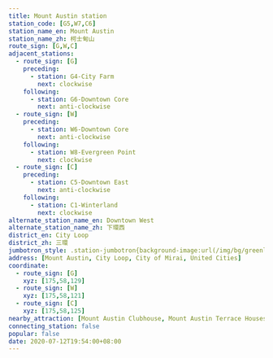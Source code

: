 ```yaml
---
title: Mount Austin station
station_code: [G5,W7,C6]
station_name_en: Mount Austin
station_name_zh: 柯士甸山
route_sign: [G,W,C]
adjacent_stations:
  - route_sign: [G]
    preceding:
      - station: G4-City Farm
        next: clockwise
    following:
      - station: G6-Downtown Core
        next: anti-clockwise
  - route_sign: [W]
    preceding:
      - station: W6-Downtown Core
        next: anti-clockwise
    following:
      - station: W8-Evergreen Point
        next: clockwise
  - route_sign: [C]
    preceding:
      - station: C5-Downtown East
        next: anti-clockwise
    following:
      - station: C1-Winterland
        next: clockwise
alternate_station_name_en: Downtown West
alternate_station_name_zh: 下環西
district_en: City Loop
district_zh: 三環
jumbotron_style: .station-jumbotron{background-image:url(/img/bg/greenline.png),url(/img/bg/waterfallline.png),url(/img/bg/cityloopline.png);background-repeat:no-repeat;background-size:100% 10px;background-position:0 100px,0 130px,0 160px}
address: [Mount Austin, City Loop, City of Mirai, United Cities]
coordinate:
  - route_sign: [G]
    xyz: [175,58,129]
  - route_sign: [W]
    xyz: [175,58,121]
  - route_sign: [C]
    xyz: [175,58,125]
nearby_attraction: [Mount Austin Clubhouse, Mount Austin Terrace Houses]
connecting_station: false
popular: false
date: 2020-07-12T19:54:00+08:00
---
```


